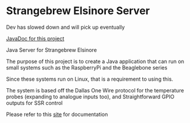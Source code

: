 Strangebrew Elsinore Server
==================

Dev has slowed down and will pick up eventually

[JavaDoc for this project](http://dougedey.github.io/SB_Elsinore_Server/doc/)

Java Server for Strangebrew Elsinore

The purpose of this project is to create a Java application that can run on small systems such as the RaspberryPi and the Beaglebone series

Since these systems run on Linux, that is a requirement to using this.

The system is based off the Dallas One Wire protocol for the temperature probes (expanding to analogue inputs too), and Straightforward GPIO outputs for SSR control

Please refer to this [site](http://dougedey.github.io/SB_Elsinore_Server/) for documentation 
